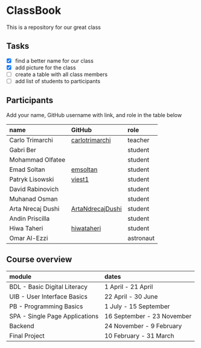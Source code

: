 # ClassBook

This is a repository for our great class

## Tasks

- [X] find a better name for our class
- [X] add picture for the class
- [ ] create a table with all class members
- [ ] add list of students to participants

## Participants


Add your name, GitHub username with link, and role in the table below

|name|GitHub|role|
|:---|:---|:---|
|Carlo Trimarchi|[carlotrimarchi](https://github.com/carlotrimarchi)|teacher|
|Gabri Ber||student|
|Mohammad Olfatee||student|
|Emad Soltan|[emsoltan](https://github.com/emsoltan)| student|
|Patryk Lisowski|[viest1](https://github.com/viest1/)|student|
|David Rabinovich|| student|
|Muhanad Osman|| student|
|Arta Nrecaj Dushi|[ArtaNdrecajDushi](https://github.com/ArtaNdrecajDushi)| student|
|Andin Priscilla||student|
|Hiwa Taheri|[hiwataheri](https://github.com/hiwataheri)|student|
|Omar Al-Ezzi||astronaut|

## Course overview

| module|dates|
|:---|:---
|BDL - Basic Digital Literacy| 1 April - 21 April|
|UIB - User Interface Basics| 22 April - 30 June|
|PB - Programming Basics| 1 July - 15 September|
|SPA - Single Page Applications| 16 September - 23 November|
|Backend| 24 November - 9 February |
|Final Project| 10 February - 31 March |
